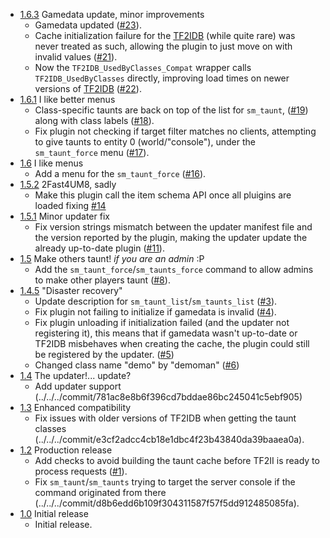 * [1.6.3](../../../releases/tag/1.6.3) Gamedata update, minor improvements
	* Gamedata updated ([#23](../../../issues/23)). 
	* Cache initialization failure for the [TF2IDB](https://github.com/FlaminSarge/tf2idb) (while quite rare) was never treated as such, allowing the plugin to just move on with invalid values ([#21](../../../issues/21)). 
	* Now the ``TF2IDB_UsedByClasses_Compat`` wrapper calls ``TF2IDB_UsedByClasses`` directly, improving load times on newer versions of [TF2IDB](https://github.com/FlaminSarge/tf2idb) ([#22](../../../issues/22)). 
* [1.6.1](../../../releases/tag/1.6.1) I like better menus
	* Class-specific taunts are back on top of the list for ``sm_taunt``, ([#19](../../../issues/19)) along with class labels ([#18](../../../issues/18)).
	* Fix plugin not checking if target filter matches no clients, attempting to give taunts to entity 0 (world/"console"), under the ``sm_taunt_force`` menu ([#17](../../../issues/17)).
* [1.6](../../../releases/tag/1.6) I like menus
    * Add a menu for the ``sm_taunt_force`` ([#16](../../../issues/16)).
* [1.5.2](../../../releases/tag/1.5.2) 2Fast4UM8, sadly
    * Make this plugin call the item schema API once all pluigins are loaded fixing [#14](../../../issues/14)
* [1.5.1](../../../releases/tag/1.5.1) Minor updater fix
    * Fix version strings mismatch between the updater manifest file and the version reported by the plugin, making the updater update the already up-to-date plugin ([#11](../../../pull/11)).
* [1.5](../../../releases/tag/1.5) Make others taunt! _if you are an admin_ :P
    * Add the ``sm_taunt_force``/``sm_taunts_force`` command to allow admins to make other players taunt ([#8](../../../pull/8)).
* [1.4.5](../../../releases/tag/1.4.5) "Disaster recovery"
    * Update description for ``sm_taunt_list``/``sm_taunts_list`` ([#3](../../../issues/3)).
    * Fix plugin not failing to initialize if gamedata is invalid ([#4](../../../issues/4)).
    * Fix plugin unloading if initialization failed (and the updater not registering it), this means that if gamedata wasn't up-to-date or TF2IDB misbehaves when creating the cache, the plugin could still be registered by the updater. ([#5](../../../issues/5))
    * Changed class name "demo" by "demoman" ([#6](../../../issues/6))
* [1.4](../../../releases/tag/1.4) The updater!... update?
    * Add updater support (../../../commit/781ac8e8b6f396cd7bddae86bc245041c5ebf905)
* [1.3](../../../releases/tag/1.3) Enhanced compatibility
    * Fix issues with older versions of TF2IDB when getting the taunt classes (../../../commit/e3cf2adcc4cb18e1dbc4f23b43840da39baaea0a).
* [1.2](../../../releases/tag/1.2) Production release
    * Add checks to avoid building the taunt cache before TF2II is ready to process requests ([#1](../../../issues/1)).
    * Fix ``sm_taunt``/``sm_taunts`` trying to target the server console if the command originated from there (../../../commit/d8b6edd6b109f304311587f57f5dd912485085fa).
* [1.0](../../../releases/tag/1.0) Initial release
    * Initial release.
